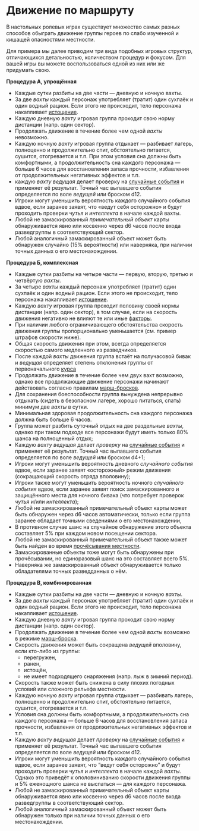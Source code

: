 # Движение по маршруту

В настольных ролевых играх существует множество самых разных способов обыграть движение группы героев по слабо изученной и кишащей опасностями местности.

Для примера мы далее приводим три вида подобных игровых структур, отличающихся детальностью, количеством процедур и фокусом. Для вашей игры вы можете воспользоваться одной из них или же придумать свою.

**Процедура А, упрощённая**

- Каждые сутки разбиты на две части — дневную и ночную вахты.
- За две *вахты* каждый персонаж употребляет (тратит) один сухпаёк и один водный рацион. Если этого не происходит, тело персонажа накапливает [истощение](expeditions_exhaustion.md).
- Каждую дневную *вахту* игровая группа проходит свою норму дистанции (напр. один сектор).
- Продолжать движение в течение более чем одной *вахты* невозможно.
- Каждую ночную *вахту* игровая группа отдыхает — разбивает лагерь, полноценно и продолжительно спит, обстоятельно питается, сушится, отогревается и т.п. При этом условия сна должны быть комфортными, а продолжительность сна каждого персонажа — больше 6 часов для восстановления запаса прочности, избавления от продолжительных негативных эффектов и т.п.
- каждую *вахту ведущая* делает проверку на [случайные события](expeditions_events.md) и применяет её результат. Точный час выпавшего события определяется по воле *ведущей* или броском d12.
- Игроки могут уменьшить вероятность каждого случайного события вдвое, если заранее заявят, что «ведут себя осторожно» и будут проходить проверки *чутья* и *интеллекта* в начале каждой вахты.
- Любой не замаскированный *примечательный объект* карты обнаруживается явно или косвенно через d6 часов после входа разведгруппы в соответствующий сектор.
- Любой аналогичный замаскированный объект может быть обнаружен случайно (15% вероятности) или наверняка, при наличии точных данных о его местонахождении.

**Процедура Б, комплексная**

- Каждые сутки разбиты на четыре части — первую, вторую, третью и четвёртую *вахты*.
- За четыре *вахты* каждый персонаж употребляет (тратит) один сухпаёк и один водный рацион. Если этого не происходит, тело персонажа накапливает [истощение](expeditions_exhaustion.md).
- Каждую *вахту* игровая группа проходит половину своей нормы дистанции (напр. один сектор), в том случае, если на скорость движения негативно не влияют те или иные [факторы](expeditions_velocity.md).
- При наличии любого ограничивающего обстоятельства скорость движения группы пропорционально уменьшается (см. пример штрафов скорости ниже).
- Общая скорость движения при этом, всегда определяется скоростью самого медленного из разведчиков.
- После каждой *вахты* движения группа встаёт на получасовой бивак и *ведущая* определяет степень отклонения группы от первоначального [курса](expeditions_wandering.md)
- Продолжать движение в течение более чем двух вахт возможно, однако все продолжающие движение персонажи начинают действовать согласно правилам [марш-бросков](expeditions_march.md).
- Для сохранения боеспособности группа вынуждена непрерывно отдыхать (сидеть в безопасном лагере, хорошо питаться, спать) минимум две *вахты* в сутки.
- Минимальная здоровая продолжительность сна каждого персонажа должна быть больше 6 часов.
- Группа может разбить суточный отдых на две раздельные *вахты*, однако при таком подходе все персонажи будут иметь только 80% шанса на полноценный отдых;
- Каждую *вахту ведущая* делает *проверку* на [случайные события](expeditions_events.md) и применяет её результат. Точный час выпавшего события определяется по воле *ведущей* или броском d4+1;
- Игроки могут уменьшить вероятность дневного *случайного события* вдвое, если заранее заявят «осторожный» режим движения (сокращающий скорость отряда вполовину);
- Игроки также могут уменьшить вероятность ночного *случайного события* вдвое, если заранее заявят поиск замаскированного и защищённого места для ночного бивака (что потребует проверок *чутья* и/или *интеллекта*);
- Любой не замаскированный примечательный объект карты может быть обнаружен через d6 часов автоматически, только если группа заранее обладает точными сведениями о его местонахождении,
- В противном случае шанс на случайное обнаружение этого объекта составляет 5% при каждом новом посещении сектора.
- Любой не замаскированный примечательный объект также может быть найден во время [прочёсывания местности](expeditions_combing.md).
- Замаскированные объекты тоже могут быть обнаружены при прочёсывании, но единоразовый шанс на это составляет всего 5%.
- Наверняка же замаскированный объект обнаруживается только обладателями точных разведданных о нём.

**Процедура В, комбинированная**

- Каждые сутки разбиты на две части — дневную и ночную *вахты*.
- За две *вахты* каждый персонаж употребляет (тратит) один сухпаёк и один водный рацион. Если этого не происходит, тело персонажа накапливает [истощение](expeditions_exhaustion.md).
- Каждую дневную *вахту* игровая группа проходит свою норму дистанции (напр. один сектор).
- Продолжать движение в течение более чем одной *вахты* возможно в режиме [марш-броска](expeditions_march.md).
- Скорость движения может быть сокращена *ведущей* вполовину, если кто-либо из группы:
   - перегружен,
   - ранен,
   - истощён,
   - не имеет подходящего снаряжения (напр. лыж в зимний период).
- Скорость также может быть снижена в силу плохих погодных условий или сложного рельефа местности.
- Каждую ночную *вахту* игровая группа отдыхает — разбивать лагерь, полноценно и продолжительно спит, обстоятельно питается, сушится, отогревается и т.п.
- Условия сна должны быть комфортными, а продолжительность сна каждого персонажа — больше 6 часов для восстановления запаса прочности, избавления от продолжительных негативных эффектов и т.п.
- Каждую *вахту ведущая* делает *проверку* на [случайные события](expeditions_events.md) и применяет её результат. Точный час выпавшего события определяется по воле *ведущей* или броском d12.
- Игроки могут уменьшить вероятность каждого случайного события вдвое, если заранее заявят, что “ведут себя осторожно” и будут проходить проверки *чутья* и *интеллекта* в начале каждой *вахты*. Однако это приведёт к ополовиниванию скорости движения группы и 5% еженощного шанса не выспаться — для каждого персонажа.
- Любой не замаскированный примечательный объект карты обнаруживается явно или косвенно через d6 часов после входа разведгруппы в соответствующий сектор.
- Любой аналогичный замаскированный объект может быть обнаружен только при наличии точных данных о его местонахождении.